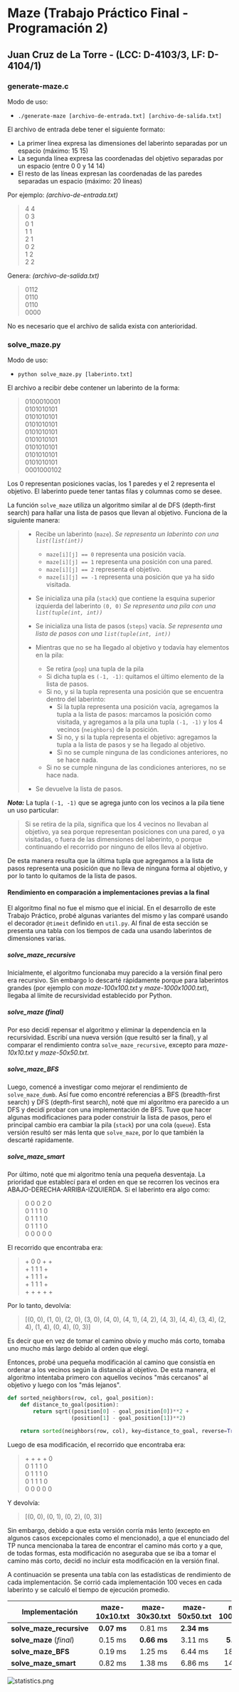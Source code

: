 # Maze (Trabajo Práctico Final - Programación 2)
## Juan Cruz de La Torre - (LCC: D-4103/3, LF: D-4104/1)

### generate-maze.c

Modo de uso:
- `./generate-maze [archivo-de-entrada.txt] [archivo-de-salida.txt]`

El archivo de entrada debe tener el siguiente formato:
- La primer línea expresa las dimensiones del laberinto separadas por un espacio (máximo: 15 15)
- La segunda línea expresa las coordenadas del objetivo separadas por un espacio (entre 0 0 y 14 14)
- El resto de las líneas expresan las coordenadas de las paredes separadas un espacio (máximo: 20 líneas)

Por ejemplo: *(archivo-de-entrada.txt)*

> 4 4\
> 0 3\
> 0 1\
> 1 1\
> 2 1\
> 0 2\
> 1 2\
> 2 2

Genera: *(archivo-de-salida.txt)*

> 0112\
> 0110\
> 0110\
> 0000

No es necesario que el archivo de salida exista con anterioridad.

### solve_maze.py

Modo de uso:
- `python solve_maze.py [laberinto.txt]`

El archivo a recibir debe contener un laberinto de la forma:

> 0100010001\
> 0101010101\
> 0101010101\
> 0101010101\
> 0101010101\
> 0101010101\
> 0101010101\
> 0101010101\
> 0101010101\
> 0001000102

Los 0 representan posiciones vacías, los 1 paredes y el 2 representa el objetivo. El laberinto puede tener tantas filas y columnas como se desee.

La función `solve_maze` utiliza un algoritmo similar al de DFS (depth-first search) para hallar una lista de pasos que llevan al objetivo. Funciona de la siguiente manera:

> - Recibe un laberinto (`maze`). *Se representa un laberinto con una `list(list(int))`*
>   - `maze[i][j] == 0` representa una posición vacía.
>   - `maze[i][j] == 1` representa una posición con una pared.
>   - `maze[i][j] == 2` representa el objetivo.
>   - `maze[i][j] == -1` representa una posición que ya ha sido visitada.
>
> - Se inicializa una pila (`stack`) que contiene la esquina superior izquierda del laberinto `(0, 0)` *Se representa una pila con una `list(tuple(int, int))`*
> - Se inicializa una lista de pasos (`steps`) vacía. *Se representa una lista de pasos con una `list(tuple(int, int))`*
> - Mientras que no se ha llegado al objetivo y todavía hay elementos en la pila:
>   - Se retira (`pop`) una tupla de la pila
>   - Si dicha tupla es `(-1, -1)`: quitamos el último elemento de la lista de pasos.
>   - Si no, y si la tupla representa una posición que se encuentra dentro del laberinto:
>     - Si la tupla representa una posición vacía, agregamos la tupla a la lista de pasos: marcamos la posición como visitada, y agregamos a la pila una tupla `(-1, -1)` y los 4 vecinos (`neighbors`) de la posición.
>     - Si no, y si la tupla representa el objetivo: agregamos la tupla a la lista de pasos y se ha llegado al objetivo.
>     - Si no se cumple ninguna de las condiciones anteriores, no se hace nada.
>   - Si no se cumple ninguna de las condiciones anteriores, no se hace nada.
> - Se devuelve la lista de pasos.


**_Nota:_** La tupla `(-1, -1)` que se agrega junto con los vecinos a la pila tiene un uso particular:
> Si se retira de la pila, significa que los 4 vecinos no llevaban al objetivo, ya sea porque representan posiciones con una pared, o ya visitadas, o fuera de las dimensiones del laberinto, o porque continuando el recorrido por ninguno de ellos lleva al objetivo.

De esta manera resulta que la última tupla que agregamos a la lista de pasos representa una posición que no lleva de ninguna forma al objetivo, y por lo tanto lo quitamos de la lista de pasos.

#### Rendimiento en comparación a implementaciones previas a la final

El algoritmo final no fue el mismo que el inicial. En el desarrollo de este Trabajo Práctico, probé algunas variantes del mismo y las comparé usando el decorador `@timeit` definido en `util.py`. Al final de esta sección se presenta una tabla con los tiempos de cada una usando laberintos de dimensiones varias.

##### solve_maze_recursive
Inicialmente, el algoritmo funcionaba muy parecido a la versión final pero era recursivo. Sin embargo lo descarté rápidamente porque para laberintos grandes (por ejemplo con *maze-100x100.txt* y *maze-1000x1000.txt*), llegaba al límite de recursividad establecido por Python.

##### solve_maze (final)
Por eso decidí repensar el algoritmo y eliminar la dependencia en la recursividad. Escribí una nueva versión (que resultó ser la final), y al comparar el rendimiento contra `solve_maze_recursive`, excepto para *maze-10x10.txt* y *maze-50x50.txt*.

##### solve_maze_BFS
Luego, comencé a investigar como mejorar el rendimiento de `solve_maze_dumb`. Así fue como encontré referencias a BFS (breadth-first search) y DFS (depth-first search), noté que mi algoritmo era parecido a un DFS y decidí probar con una implementación de BFS. Tuve que hacer algunas modificaciones para poder construir la lista de pasos, pero el principal cambio era cambiar la pila (`stack`) por una cola (`queue`). Esta versión resultó ser más lenta que `solve_maze`, por lo que también la descarté rapidamente.

##### solve_maze_smart
Por último, noté que mi algoritmo tenía una pequeña desventaja. La prioridad que establecí para el orden en que se recorren los vecinos era ABAJO-DERECHA-ARRIBA-IZQUIERDA. Si el laberinto era algo como:

> 0 0 0 2 0\
> 0 1 1 1 0\
> 0 1 1 1 0\
> 0 1 1 1 0\
> 0 0 0 0 0

El recorrido que encontraba era:

> \+ 0 0 \+ \+\
> \+ 1 1 1 \+\
> \+ 1 1 1 \+\
> \+ 1 1 1 \+\
> \+ \+ \+ \+ \+

Por lo tanto, devolvía:

> [(0, 0), (1, 0), (2, 0), (3, 0), (4, 0), (4, 1), (4, 2), (4, 3), (4, 4), (3, 4), (2, 4), (1, 4), (0, 4), (0, 3)]

Es decir que en vez de tomar el camino obvio y mucho más corto, tomaba uno mucho más largo debido al orden que elegí.

Entonces, probé una pequeña modificación al camino que consistía en ordenar a los vecinos según la distancia al objetivo. De esta manera, el algoritmo intentaba primero con aquellos vecinos "más cercanos" al objetivo y luego con los "más lejanos".

```python
def sorted_neighbors(row, col, goal_position):
    def distance_to_goal(position):
        return sqrt((position[0] - goal_position[0])**2 +
                    (position[1] - goal_position[1])**2)

    return sorted(neighbors(row, col), key=distance_to_goal, reverse=True)
```

Luego de esa modificación, el recorrido que encontraba era:

> \+ \+ \+ \+ 0\
> 0 1 1 1 0\
> 0 1 1 1 0\
> 0 1 1 1 0\
> 0 0 0 0 0

Y devolvía:

> [(0, 0), (0, 1), (0, 2), (0, 3)]

Sin embargo, debido a que esta versión corría más lento (excepto en algunos casos excepcionales como el mencionado), a que el enunciado del TP nunca mencionaba la tarea de encontrar el camino más corto y a que, de todas formas, esta modificación no aseguraba que se iba a tomar el camino más corto, decidí no incluir esta modificación en la versión final.

A continuación se presenta una tabla con las estadísticas de rendimiento de cada implementación. Se corrió cada implementación 100 veces en cada laberinto y se calculó el tiempo de ejecución promedio.

| Implementación           | maze-10x10.txt | maze-30x30.txt | maze-50x50.txt | maze-100x100.txt | maze-1000x1000.txt |
| ------------------------ |:-------------: |:--------------:|:--------------:|:----------------:|:------------------:|
| **solve_maze_recursive** | **0.07 ms**    | 0.81 ms        | **2.34 ms**    | -                | -                  |
| **solve_maze** (*final*) | 0.15 ms        | **0.66 ms**    | 3.11 ms        | **5.79 ms**      | **312.18 ms**      |
| **solve_maze_BFS**       | 0.19 ms        | 1.25 ms        | 6.44 ms        | 18.26 ms         | 1073.89 ms         |
| **solve_maze_smart**     | 0.82 ms        | 1.38 ms        | 6.86 ms        | 14.95 ms         | 765.63 ms          |

![statistics.png](statistics.png)
